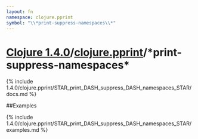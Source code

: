 ```yaml
---
layout: fn
namespace: clojure.pprint
symbol: "\\*print-suppress-namespaces\\*"
---
```


# [Clojure 1.4.0](../../)/[clojure.pprint](../)/\*print-suppress-namespaces\*

{% include 1.4.0/clojure.pprint/STAR_print_DASH_suppress_DASH_namespaces_STAR/docs.md %}

##Examples

{% include 1.4.0/clojure.pprint/STAR_print_DASH_suppress_DASH_namespaces_STAR/examples.md %}

